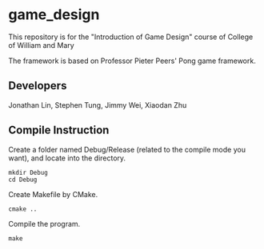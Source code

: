 # game_design
This repository is for the "Introduction of Game Design" course of College of William and Mary

The framework is based on Professor Pieter Peers' Pong game framework.

## Developers

Jonathan Lin, Stephen Tung, Jimmy Wei, Xiaodan Zhu

## Compile Instruction

Create a folder named Debug/Release (related to the compile mode you want), and locate into the directory.
```
mkdir Debug
cd Debug
```

Create Makefile by CMake.
```
cmake ..
```

Compile the program.

```
make
```

